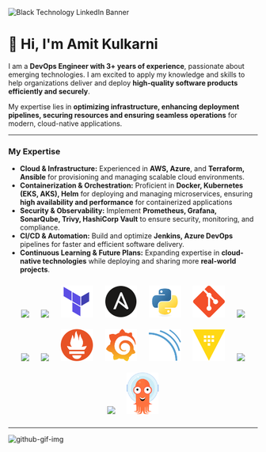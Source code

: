 ![Black Technology LinkedIn Banner](https://github.com/user-attachments/assets/75d7cc08-cda0-4c0b-bbe2-9b281108891b)

# 👋 Hi, I'm Amit Kulkarni 

I am a **DevOps Engineer with 3+ years of experience**, passionate about emerging technologies. I am excited to apply my knowledge and skills to help organizations deliver and deploy **high-quality software products efficiently and securely**.  

My expertise lies in **optimizing infrastructure, enhancing deployment pipelines, securing resources and ensuring seamless operations** for modern, cloud-native applications.  

---

###  My Expertise  

- **Cloud & Infrastructure:** Experienced in **AWS, Azure**, and **Terraform, Ansible** for provisioning and managing scalable cloud environments.  
- **Containerization & Orchestration:** Proficient in **Docker, Kubernetes (EKS, AKS), Helm** for deploying and managing microservices, ensuring **high availability and performance** for containerized applications
- **Security & Observability:** Implement **Prometheus, Grafana, SonarQube, Trivy, HashiCorp Vault** to ensure security, monitoring, and compliance.  
- **CI/CD & Automation:** Build and optimize **Jenkins, Azure DevOps** pipelines for faster and efficient software delivery.  
- **Continuous Learning & Future Plans:** Expanding expertise in **cloud-native technologies** while deploying and sharing more **real-world projects**. 



<p align="center">
  <!-- Cloud Providers -->
  <img src="https://cdn.worldvectorlogo.com/logos/aws-2.svg" width="65" style="margin: 10px;">
  <img src="https://upload.wikimedia.org/wikipedia/commons/a/a8/Microsoft_Azure_Logo.svg" width="65" style="margin: 10px;">
  
  <!-- Infrastructure as Code & Automation -->
  <img src="https://raw.githubusercontent.com/devicons/devicon/master/icons/terraform/terraform-original.svg" width="65" style="margin: 10px;">
  <img src="https://raw.githubusercontent.com/devicons/devicon/master/icons/ansible/ansible-original.svg" width="65" style="margin: 10px;">

  <!-- Scripting & Programming -->
  <img src="https://raw.githubusercontent.com/devicons/devicon/master/icons/python/python-original.svg" width="65" style="margin: 10px;">
  <img src="https://raw.githubusercontent.com/devicons/devicon/master/icons/git/git-original.svg" width="65" style="margin: 10px;">
  
  <!-- Containerization & Orchestration -->
  <img src="https://cdn.worldvectorlogo.com/logos/docker-4.svg" width="65" style="margin: 10px;">
  <img src="https://upload.wikimedia.org/wikipedia/commons/3/39/Kubernetes_logo_without_workmark.svg" width="65" style="margin: 10px;">
  <img src="https://helm.sh/img/helm.svg" width="65" style="margin: 10px;">

  <!-- Monitoring & Security -->
  <img src="https://raw.githubusercontent.com/devicons/devicon/master/icons/prometheus/prometheus-original.svg" width="65" style="margin: 10px;">
  <img src="https://raw.githubusercontent.com/devicons/devicon/master/icons/grafana/grafana-original.svg" width="65" style="margin: 10px;">
  <img src="https://raw.githubusercontent.com/devicons/devicon/master/icons/sonarqube/sonarqube-original.svg" width="65" style="margin: 10px;">
  <img src="https://raw.githubusercontent.com/devicons/devicon/master/icons/vault/vault-original.svg" width="65" style="margin: 10px;">

  <!-- CI/CD & DevOps Workflow -->
  <img src="https://upload.wikimedia.org/wikipedia/commons/e/e9/Jenkins_logo.svg" width="65" style="margin: 10px;">
  <img src="https://avatars.githubusercontent.com/u/44036562?s=280&v=4" width="65" style="margin: 10px;">
  <img src="https://raw.githubusercontent.com/cncf/artwork/master/projects/argo/icon/color/argo-icon-color.svg" width="65" style="margin: 10px;">
</p>


---


![github-gif-img](https://github.com/user-attachments/assets/3973de1b-d817-4145-99f8-47f759661e1f)











